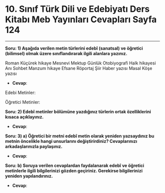 # 10. Sınıf Türk Dili ve Edebiyatı Ders Kitabı Meb Yayınları Cevapları Sayfa 124

---

**Soru: 1) Aşağıda verilen metin türlerini edebî (sanatsal) ve öğretici (bilimsel) olmak üzere sınıflandırarak ilgili alanlara yazınız.**

Roman Küçürek hikaye Mesnevi Mektup Günlük Otobiyografi Halk hikayesi Anı Sohbet Manzum hikaye Efsane Röportaj Şiir Haber yazısı Masal Köşe yazısı

-   **Cevap**:

Edebi Metinler:

 Öğretici Metinler:

**Soru: 2) Edebî metinler bölümüne yazdığınız türlerin ortak özelliklerini kısaca açıklayınız.**

-   **Cevap**:

**Soru: 3) a) Öğretici bir metni edebî metin olarak yeniden yazsaydınız bu metnin öncelikle hangi unsurlarını değiştirirdiniz? Cevaplarınızı arkadaşlarınızla paylaşınız.**

-   **Cevap**:

**Soru: b) Soruya verilen cevaplardan faydalanarak edebî ve öğretici metinlerle ilgili bilgilerinizi gözden geçiriniz. Gerekirse bilgilerinizi yeniden yapılandırınız.**

-   **Cevap**: